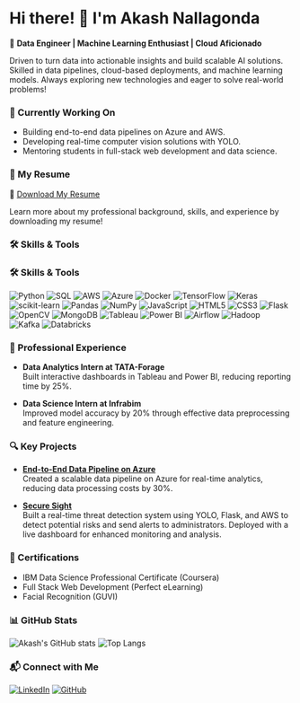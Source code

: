 
# Hi there! 👋 I'm Akash Nallagonda

🚀 **Data Engineer | Machine Learning Enthusiast | Cloud Aficionado**

Driven to turn data into actionable insights and build scalable AI solutions. Skilled in data pipelines, cloud-based deployments, and machine learning models. Always exploring new technologies and eager to solve real-world problems!

### 🌟 Currently Working On
- Building end-to-end data pipelines on Azure and AWS.
- Developing real-time computer vision solutions with YOLO.
- Mentoring students in full-stack web development and data science.

### 📄 My Resume

🔗 [Download My Resume](./AKASH_NALLAGONDA_RESUME.pdf)

Learn more about my professional background, skills, and experience by downloading my resume!


### 🛠️ Skills & Tools

### 🛠️ Skills & Tools

![Python](https://img.shields.io/badge/Python-3776AB?style=for-the-badge&logo=python&logoColor=white)
![SQL](https://img.shields.io/badge/SQL-4479A1?style=for-the-badge&logo=postgresql&logoColor=white)
![AWS](https://img.shields.io/badge/AWS-232F3E?style=for-the-badge&logo=amazonaws&logoColor=white)
![Azure](https://img.shields.io/badge/Azure-0078D4?style=for-the-badge&logo=microsoftazure&logoColor=white)
![Docker](https://img.shields.io/badge/Docker-2496ED?style=for-the-badge&logo=docker&logoColor=white)
![TensorFlow](https://img.shields.io/badge/TensorFlow-FF6F00?style=for-the-badge&logo=tensorflow&logoColor=white)
![Keras](https://img.shields.io/badge/Keras-D00000?style=for-the-badge&logo=keras&logoColor=white)
![scikit-learn](https://img.shields.io/badge/scikit--learn-F7931E?style=for-the-badge&logo=scikit-learn&logoColor=white)
![Pandas](https://img.shields.io/badge/Pandas-150458?style=for-the-badge&logo=pandas&logoColor=white)
![NumPy](https://img.shields.io/badge/NumPy-013243?style=for-the-badge&logo=numpy&logoColor=white)
![JavaScript](https://img.shields.io/badge/JavaScript-F7DF1E?style=for-the-badge&logo=javascript&logoColor=black)
![HTML5](https://img.shields.io/badge/HTML5-E34F26?style=for-the-badge&logo=html5&logoColor=white)
![CSS3](https://img.shields.io/badge/CSS3-1572B6?style=for-the-badge&logo=css3&logoColor=white)
![Flask](https://img.shields.io/badge/Flask-000000?style=for-the-badge&logo=flask&logoColor=white)
![OpenCV](https://img.shields.io/badge/OpenCV-5C3EE8?style=for-the-badge&logo=opencv&logoColor=white)
![MongoDB](https://img.shields.io/badge/MongoDB-47A248?style=for-the-badge&logo=mongodb&logoColor=white)
![Tableau](https://img.shields.io/badge/Tableau-E97627?style=for-the-badge&logo=tableau&logoColor=white)
![Power BI](https://img.shields.io/badge/Power%20BI-F2C811?style=for-the-badge&logo=powerbi&logoColor=black)
![Airflow](https://img.shields.io/badge/Airflow-017CEE?style=for-the-badge&logo=apache-airflow&logoColor=white)
![Hadoop](https://img.shields.io/badge/Hadoop-66CCFF?style=for-the-badge&logo=apache-hadoop&logoColor=black)
![Kafka](https://img.shields.io/badge/Kafka-231F20?style=for-the-badge&logo=apache-kafka&logoColor=white)
![Databricks](https://img.shields.io/badge/Databricks-FF3621?style=for-the-badge&logo=databricks&logoColor=white)


### 💼 Professional Experience

- **Data Analytics Intern at TATA-Forage**  
   Built interactive dashboards in Tableau and Power BI, reducing reporting time by 25%.

- **Data Science Intern at Infrabim**  
   Improved model accuracy by 20% through effective data preprocessing and feature engineering.

### 🔍 Key Projects

- **[End-to-End Data Pipeline on Azure](https://github.com/Akash346/END-TO-END-PIPELINE)**  
   Created a scalable data pipeline on Azure for real-time analytics, reducing data processing costs by 30%.

- **[Secure Sight](https://bojadlabalaji.github.io/SecureSight/)**  
   Built a real-time threat detection system using YOLO, Flask, and AWS to detect potential risks and send alerts to administrators. Deployed with a live dashboard for enhanced monitoring and analysis.

### 📜 Certifications
- IBM Data Science Professional Certificate (Coursera)
- Full Stack Web Development (Perfect eLearning)
- Facial Recognition (GUVI)

### 📊 GitHub Stats

![Akash's GitHub stats](https://github-readme-stats.vercel.app/api?username=Akash346&show_icons=true&theme=radical)
![Top Langs](https://github-readme-stats.vercel.app/api/top-langs/?username=Akash346&layout=compact&theme=radical)

### 📬 Connect with Me

[![LinkedIn](https://img.shields.io/badge/-LinkedIn-blue?style=flat&logo=Linkedin&logoColor=white)](https://www.linkedin.com/in/akash-nallagonda/)
[![GitHub](https://img.shields.io/badge/-GitHub-black?style=flat&logo=github&logoColor=white)](https://github.com/Akash346)


